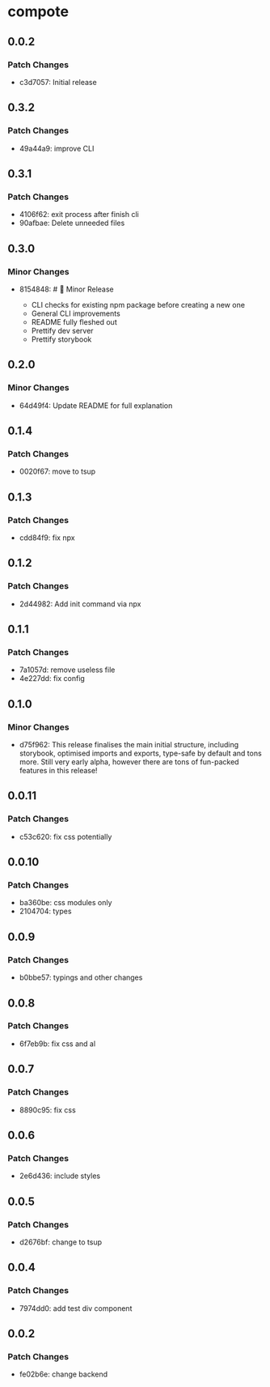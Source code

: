 # compote

## 0.0.2

### Patch Changes

- c3d7057: Initial release

## 0.3.2

### Patch Changes

- 49a44a9: improve CLI

## 0.3.1

### Patch Changes

- 4106f62: exit process after finish cli
- 90afbae: Delete unneeded files

## 0.3.0

### Minor Changes

- 8154848: # 🥳 Minor Release

  - CLI checks for existing npm package before creating a new one
  - General CLI improvements
  - README fully fleshed out
  - Prettify dev server
  - Prettify storybook

## 0.2.0

### Minor Changes

- 64d49f4: Update README for full explanation

## 0.1.4

### Patch Changes

- 0020f67: move to tsup

## 0.1.3

### Patch Changes

- cdd84f9: fix npx

## 0.1.2

### Patch Changes

- 2d44982: Add init command via npx

## 0.1.1

### Patch Changes

- 7a1057d: remove useless file
- 4e227dd: fix config

## 0.1.0

### Minor Changes

- d75f962: This release finalises the main initial structure, including storybook, optimised imports and exports, type-safe by default and tons more. Still very early alpha, however there are tons of fun-packed features in this release!

## 0.0.11

### Patch Changes

- c53c620: fix css potentially

## 0.0.10

### Patch Changes

- ba360be: css modules only
- 2104704: types

## 0.0.9

### Patch Changes

- b0bbe57: typings and other changes

## 0.0.8

### Patch Changes

- 6f7eb9b: fix css and al

## 0.0.7

### Patch Changes

- 8890c95: fix css

## 0.0.6

### Patch Changes

- 2e6d436: include styles

## 0.0.5

### Patch Changes

- d2676bf: change to tsup

## 0.0.4

### Patch Changes

- 7974dd0: add test div component

## 0.0.2

### Patch Changes

- fe02b6e: change backend
